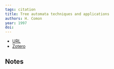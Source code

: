 ```yaml
---
tags: citation
title: Tree automata techniques and applications
authors: H. Comon
year: 1997
doi: 
---
```


- [URL](https://www.semanticscholar.org/paper/Tree-automata-techniques-and-applications-Comon/b16763765d194f440950fc6c98b7722b2537690f)
- [Zotero](zotero://select/items/@comonTreeAutomataTechniques1997)

## Notes


